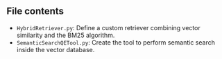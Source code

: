 ## File contents

- `HybridRetriever.py`: Define a custom retriever combining vector similarity and the BM25 algorithm.
- `SemanticSearchQETool.py`: Create the tool to perform semantic search inside the vector database.